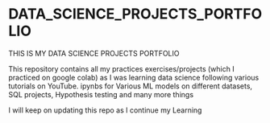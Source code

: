 # DATA_SCIENCE_PROJECTS_PORTFOLIO
THIS IS MY DATA SCIENCE PROJECTS PORTFOLIO

This repository contains all my practices exercises/projects (which I practiced on google colab) as I was learning data science following various tutorials on YouTube. ipynbs for Various ML models on different datasets, SQL projects, Hypothesis testing and many more things 

I will keep on updating this repo as I continue my Learning
